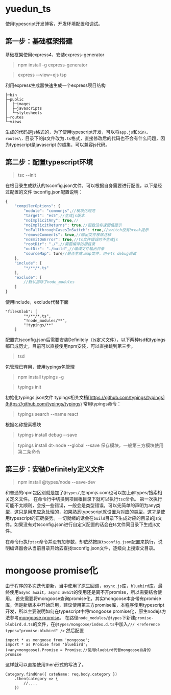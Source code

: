 # yuedun_ts
使用typescript开发博客，开发环境配置和调试。
## 第一步：基础框架搭建

基础框架使用express4，安装express-generator
> npm install -g express-generator

>  express --view=ejs tsp

利用express生成器快速生成一个express项目结构
```
├─bin
├─public
│  ├─images
│  ├─javascripts
│  └─stylesheets
├─routes
└─views
```

生成的代码是js格式的，为了使用typescript开发，可以将`app.js`和`bin\，routes\，`目录下的js文件改为`.ts`格式，直接修改后的代码也不会有什么问题，因为typescript是javascript
的超集，可以兼容js代码。

## 第二步：配置typescript环境

> tsc --init

在根目录生成默认的tsconfig.json文件，可以根据自身需要进行配置，以下是经过配置的文件
tsconfig.json配置说明：
```javascript
{
    "compilerOptions": {
        "module": "commonjs",//模块化规范
        "target": "es5",//生成js版本
        "noImplicitAny": true,//
        "noImplicitReturns": true,//函数没有返回值提示
        "noFallthroughCasesInSwitch": true,//switch没有break提示
        "removeComments": true,//输出文件移除注释
        "noEmitOnError": true,//ts文件错误时不生成js
        "rootDir": "./",//需要编译的根目录
        "outDir": "./build",//编译文件输出目录
        "sourceMap": ture//是否生成.map文件，用于ts debug调试
    },
    "include": [
        "*/**/*.ts"
    ],
    "exclude": [
        //默认排除了node_modules
    ]    
}
```
使用include，exclude代替下面
```
"filesGlob": [
        "*/**/*.ts",
        "!node_modules/**",
        "!typings/**"
    ]
```
配置完tsconfig.json后需要安装Definitely（ts定义文件），以下两种tsd和typings都已成历史，目前可以直接使用npm安装，可以直接跳到第三步。

> tsd

包管理已弃用，使用typings包管理
> npm install typings -g

> typings init

初始化typings.json文件
typings相关文档[https://github.com/typings/typings](https://github.com/typings/typings)
常用typings命令：
> typings search --name react

根据名称搜索模块

> typings install debug --save

> typings install dt~node --global --save
保存模块，一般第三方模块使用第二条命令

## 第三步：安装Definitely定义文件

> npm install @types/node --save-dev

和普通的npm包区别就是加了`@types/`,在npmjs.com也可以加上@types/搜索相关定义文件。
在命令行中切换到项目根目录下就可以执行`tsc`命令。
第一次执行可能不太顺利，会报一些错误，一般会是类型错误，可以先简单的声明为any类型，这只是用来应急处理的，如果熟悉typescript就设置为对应的类型，这才是使用typescript的正确姿势。一切就绪的话会在`build`目录下生成对应的目录的js文件。如果没有对tsconfig.json进行自定义配置的话会在ts文件同目录下生成js文件。

在命令行执行`tsc`命令并没有加参数，却依然按照`tsconfig.json`配置来执行，说明编译器会从当前目录开始去查找tsconfig.json文件，逐级向上搜索父目录。

# mongoose promise化
由于程序的多次迭代更新，当中使用了原生回调，`async.js`库，`bluebird`库，最终使用`async await`，`async await`的使用还是离不开promise，所以需要结合使用。
首先需要将mongoose查询promise化，其实mongoose本身带有promise库，但是新版本中开始启用，建议使用第三方promise库，本程序使用typescript开发，所以主要说明如何在typescript中将mongoose promise化，原生nodejs方法参考[mongoose promise](http://mongoosejs.com/docs/promises.html)。
在路径`node_modules/@types`下新建`promise-blubird.d.ts`的文件，在`@types/mongoose/index.d.ts`中加入`/// <reference types="promise-blubird" />`
然后配置
```
import * as mongoose from 'mongoose';
import * as Promise from 'bluebird';
(<any>mongoose).Promise = Promise;//使用bluebird代替mongoose自身的promise
```
这样就可以直接使用then形式的写法了。
```
Category.findOne({ cateName: req.body.category })
    .then(category => {
        //....
    })
